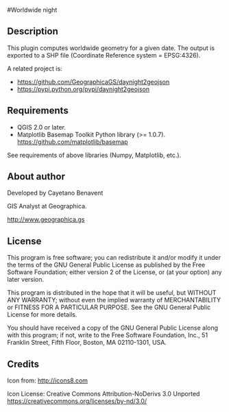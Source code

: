 #Worldwide night

## Description
This plugin computes worldwide geometry for a given date.
The output is exported to a SHP file (Coordinate Reference system = EPSG:4326).

A related project is:
- https://github.com/GeographicaGS/daynight2geojson
- https://pypi.python.org/pypi/daynight2geojson

## Requirements
- QGIS 2.0 or later.
- Matplotlib Basemap Toolkit Python library (>= 1.0.7). https://github.com/matplotlib/basemap

See requirements of above libraries (Numpy, Matplotlib, etc.).


## About author
Developed by Cayetano Benavent

GIS Analyst at Geographica.

http://www.geographica.gs


## License
This program is free software; you can redistribute it and/or modify
it under the terms of the GNU General Public License as published by
the Free Software Foundation; either version 2 of the License, or
(at your option) any later version.

This program is distributed in the hope that it will be useful,
but WITHOUT ANY WARRANTY; without even the implied warranty of
MERCHANTABILITY or FITNESS FOR A PARTICULAR PURPOSE.  See the
GNU General Public License for more details.

You should have received a copy of the GNU General Public License
along with this program; if not, write to the Free Software
Foundation, Inc., 51 Franklin Street, Fifth Floor, Boston,
MA 02110-1301, USA.


## Credits
Icon from:
http://icons8.com

Icon License: Creative Commons Attribution-NoDerivs 3.0 Unported
https://creativecommons.org/licenses/by-nd/3.0/

